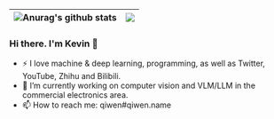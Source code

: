 | <img align="center" src="https://github-readme-stats-xcanwin.vercel.app/api?username=loveunk&show_icons=true&theme=algolia&hide=contribs,prs" alt="Anurag's github stats" /> | <img align="center" src="https://github-readme-stats-xcanwin.vercel.app/api/top-langs/?username=loveunk&layout=compact&theme=algolia" /> |
| ------------- | ------------- |

### Hi there. I'm Kevin 👋


- ⚡ I love machine & deep learning, programming, as well as Twitter, YouTube, Zhihu and Bilibili.
- 🔭 I’m currently working on computer vision and VLM/LLM in the commercial electronics area.
- 📫 How to reach me: qiwen#qiwen.name
